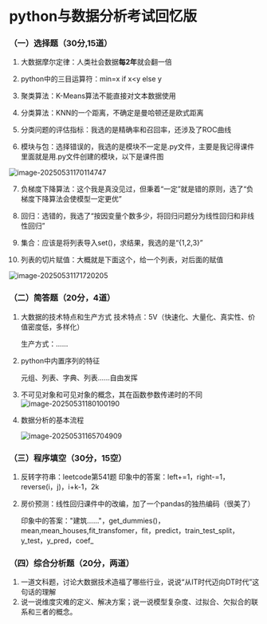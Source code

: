 # python与数据分析考试回忆版

### （一）选择题（30分,15道）

1. 大数据摩尔定律：人类社会数据**每2年**就会翻一倍

2. python中的三目运算符：min=x if x<y else y

3. 聚类算法：K-Means算法不能直接对文本数据使用

4. 分类算法：KNN的一个距离，不确定是曼哈顿还是欧式距离

5. 分类问题的评估指标：我选的是精确率和召回率，还涉及了ROC曲线

6. 模块与包：选择错误的，我选的是模块不一定是.py文件，主要是我记得课件里面就是用.py文件创建的模块，以下是课件图

![image-20250531170114747](https://github.com/user-attachments/assets/5e0fadf2-86af-4d50-8e4d-232ce793c16f)


7. 负梯度下降算法：这个我是真没见过，但秉着“一定”就是错的原则，选了“负梯度下降算法会使模型一定更优”

8. 回归：选错的，我选了“按因变量个数多少，将回归问题分为线性回归和非线性回归”

9. 集合：应该是将列表导入set()，求结果，我选的是“{1,2,3}”

10. 列表的切片赋值：大概就是下面这个，给一个列表，对后面的赋值

![image-20250531171720205](https://github.com/user-attachments/assets/95f1c917-3969-4cc9-961d-0b01c2e7e0d1)


### （二）简答题（20分，4道）

1. 大数据的技术特点和生产方式
   技术特点：5V（快速化、大量化、真实性、价值密度低，多样化）

   生产方式：……

2. python中内置序列的特征

   元组、列表、字典、列表……自由发挥

3. 不可见对象和可见对象的概念，其在函数参数传递时的不同
   ![image-20250531180100190](https://github.com/user-attachments/assets/5979823a-8e61-490e-a488-6110977fd1e4)


4. 数据分析的基本流程

   ![image-20250531165704909](https://github.com/user-attachments/assets/311bc1ba-6a96-49dd-958c-5e4f76097327)


### （三）程序填空（30分，15空）

1. 反转字符串：leetcode第541题
   印象中的答案：left+=1，right-=1，reverse(i，j)，i+k-1，2k

2. 房价预测：线性回归课件中的改编，加了一个pandas的独热编码（很美了）

   印象中的答案："建筑……"，get_dummies()，mean,mean_houses,fit_transfomer，fit，predict，train_test_split，y_test，y_pred，coef_ 

### （四）综合分析题（20分，两道）

1. 一道文科题，讨论大数据技术造福了哪些行业，说说“从IT时代迈向DT时代”这句话的理解
2. 说一说维度灾难的定义、解决方案；说一说模型复杂度、过拟合、欠拟合的联系和三者的概念。
